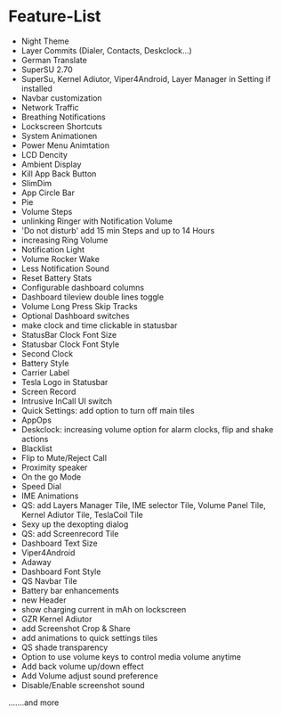 # Feature-List

- Night Theme
- Layer Commits (Dialer, Contacts, Deskclock...)
- German Translate
- SuperSU 2.70
- SuperSu, Kernel Adiutor, Viper4Android, Layer Manager in Setting if installed
- Navbar customization
- Network Traffic
- Breathing Notifications
- Lockscreen Shortcuts
- System Animationen
- Power Menu Animtation
- LCD Dencity
- Ambient Display
- Kill App Back Button
- SlimDim
- App Circle Bar
- Pie
- Volume Steps
- unlinking Ringer with Notification Volume
- 'Do not disturb' add 15 min Steps and up to 14 Hours
- increasing Ring Volume
- Notification Light
- Volume Rocker Wake
- Less Notification Sound
- Reset Battery Stats
- Configurable dashboard columns
- Dashboard tileview double lines toggle
- Volume Long Press Skip Tracks
- Optional Dashboard switches
- make clock and time clickable in statusbar
- StatusBar Clock Font Size
- Statusbar Clock Font Style
- Second Clock
- Battery Style
- Carrier Label
- Tesla Logo in Statusbar
- Screen Record
- Intrusive InCall UI switch
- Quick Settings: add option to turn off main tiles
- AppOps
- Deskclock: increasing volume option for alarm clocks, flip and shake actions
- Blacklist
- Flip to Mute/Reject Call
- Proximity speaker
- On the go Mode
- Speed Dial
- IME Animations
- QS: add Layers Manager Tile, IME selector Tile, Volume Panel Tile, Kernel Adiutor Tile, TeslaCoil Tile
- Sexy up the dexopting dialog
- QS: add Screenrecord Tile
- Dashboard Text Size
- Viper4Android
- Adaway
- Dashboard Font Style
- QS Navbar Tile
- Battery bar enhancements
- new Header
- show charging current in mAh on lockscreen
- GZR Kernel Adiutor
- add Screenshot Crop & Share
- add animations to quick settings tiles
- QS shade transparency
- Option to use volume keys to control media volume anytime
- Add back volume up/down effect
- Add Volume adjust sound preference
- Disable/Enable screenshot sound

.......and more
